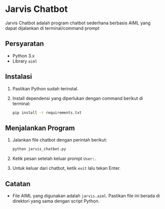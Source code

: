 # Jarvis Chatbot

Jarvis Chatbot adalah program chatbot sederhana berbasis AIML yang dapat dijalankan di terminal/command prompt

## Persyaratan
- Python 3.x
- Library `aiml`

## Instalasi
1. Pastikan Python sudah terinstal.
2. Install dependensi yang diperlukan dengan command berikut di terminal:
   
   ```bash
   pip install -r requirements.txt
   ```

## Menjalankan Program
1. Jalankan file chatbot dengan perintah berikut:
   
   ```bash
   python jarvis_chatbot.py
   ```
2. Ketik pesan setelah keluar prompt `User:`.
3. Untuk keluar dari chatbot, ketik `exit` lalu tekan Enter.

## Catatan
- File AIML yang digunakan adalah `jarvis.aiml`. Pastikan file ini berada di direktori yang sama dengan script Python.